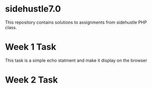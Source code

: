 # sidehustle7.0

This repository contains solutions to assignments from sidehustle PHP class.




# Week 1 Task

This task is a simple echo statment and make it display on the browser


# Week 2 Task



